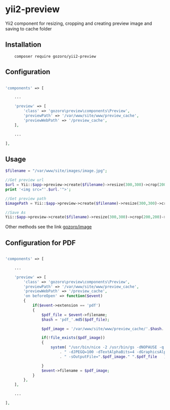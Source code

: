 # yii2-preview
Yii2 component for resizing, cropping and creating preview image and saving to cache folder

Installation
------------
```code
	composer require gozoro/yii2-preview
```




Configuration
-----
```php

'components' => [

	...

	'preview' => [
		'class' => 'gozoro\preview\components\Preview',
		'previewPath' => '/var/www/site/www/preview_cache',
		'previewWebPath' => '/preview_cache',
	],

	...

],

```


Usage
-----
```php
$filename = "/var/www/site/images/image.jpg";

//Get preview url
$url = Yii::$app->preview->create($filename)->resize(300,300)->crop(200,200)->cache()->url;
print '<img src="'.$url.'">';

//Get preview path
$imagePath = Yii::$app->preview->create($filename)->resize(300,300)->crop(200,200)->cache()->filename;

//Save As
Yii::$app->preview->create($filename)->resize(300,300)->crop(200,200)->saveAs('/var/www/site/images/image2.jpg');

```
Other methods see the link [gozoro/image](https://github.com/gozoro/image)


Configuration for PDF
-----
```php

'components' => [

	...

	'preview' => [
		'class' => 'gozoro\preview\components\Preview',
		'previewPath' => '/var/www/site/www/preview_cache',
		'previewWebPath' => '/preview_cache',
		'on beforeOpen' => function($event)
		{
			if($event->extension == 'pdf')
			{
				$pdf_file = $event->filename;
				$hash = 'pdf_'.md5($pdf_file);

				$pdf_image = '/var/www/site/www/preview_cache/'.$hash.'.jpg';

				if(!file_exists($pdf_image))
				{
					system( "/usr/bin/nice -2 /usr/bin/gs -dNOPAUSE -q -dBATCH -dSAFER -sDEVICE=jpeg "
						. " -dJPEGQ=100 -dTextAlphaBits=4 -dGraphicsAlphaBits=4 -r150 -dFirstPage=1 -dLastPage=1 "
						. " -sOutputFile=".$pdf_image." ".$pdf_file   );

				}
				$event->filename = $pdf_image;
			}
		},
	],

	...

],

```